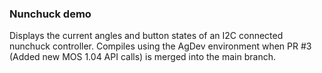 ### Nunchuck demo

Displays the current angles and button states of an I2C connected nunchuck controller.
Compiles using the AgDev environment when PR #3 (Added new MOS 1.04 API calls) is merged into the main branch.